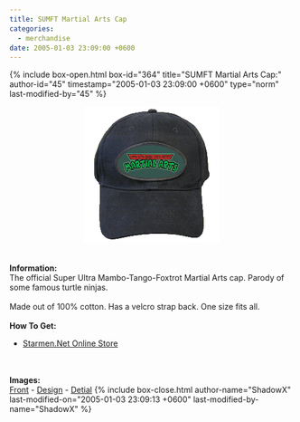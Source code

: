 ```yaml
---
title: SUMFT Martial Arts Cap
categories:
  - merchandise
date: 2005-01-03 23:09:00 +0600
---
```

{% include box-open.html box-id="364" title="SUMFT Martial Arts Cap:" author-id="45" timestamp="2005-01-03 23:09:00 +0600" type="norm" last-modified-by="45" %}
	<center>
	<img src="/merchandise/images/smn_sumftcap_title.png" border="0" alt="SUMFT Martial Arts Cap" />
	</center>
	<br /><br />
	<b>Information:</b>
	<br />
	The official Super Ultra Mambo-Tango-Foxtrot Martial Arts cap. Parody of some famous 
	turtle ninjas.
	<br /><br />
	Made out of 100% cotton. Has a velcro strap back. One size fits all.
	<br /><br />
	<b>How To Get:</b>
	<br />
	<ul>
	<li><a href="http://www.cafeshops.com/starmen.8708759">Starmen.Net Online Store</a></li>
	</ul>
	<br /><br />
	<b>Images:</b>
	<br />
	<a href="/merchandise/images/smn_sumftcap_front.jpg">Front</a> - <a href="/merchandise/images/smn_sumftcap_design.jpg">Design</a> - <a href="/merchandise/images/smn_hd2.jpg">Detial</a>
{% include box-close.html author-name="ShadowX" last-modified-on="2005-01-03 23:09:13 +0600" last-modified-by-name="ShadowX" %}
